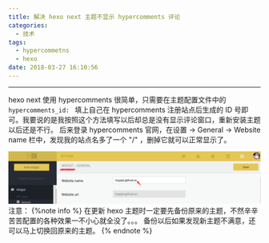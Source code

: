 ```yaml
---
title: 解决 hexo next 主题不显示 hypercomments 评论
categories:
  - 技术
tags:
  - hypercommetns
  - hexo
date: 2018-03-27 16:10:56
---
```


---

hexo next 使用 hypercomments 很简单，只需要在主题配置文件中的 `hypercomments_id: ` 填上自己在 hypercomments 注册站点后生成的 ID 号即可。我要说的是我按照这个方法填写以后却总是没有显示评论窗口，重新安装主题以后还是不行。
后来登录 hypercomments 官网，在设置 -> General -> Website name 栏中，发现我的站点名多了一个 "/" ，删掉它就可以正常显示了。

<img src="https://raw.githubusercontent.com/toypipi/graph_bed/master/image/20180327/hypercomments.png"/>
注意：
{%note info %}
在更新 hexo 主题时一定要先备份原来的主题，不然辛辛苦苦配置的各种效果一不小心就全没了。。。
备份以后如果发现新主题不满意，还可以马上切换回原来的主题。
{% endnote %}
